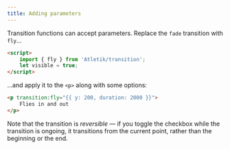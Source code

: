 ```yaml
---
title: Adding parameters
---
```


Transition functions can accept parameters. Replace the `fade` transition with `fly`...

```html
<script>
	import { fly } from 'Atletik/transition';
	let visible = true;
</script>
```

...and apply it to the `<p>` along with some options:

```html
<p transition:fly="{{ y: 200, duration: 2000 }}">
	Flies in and out
</p>
```

Note that the transition is *reversible* — if you toggle the checkbox while the transition is ongoing, it transitions from the current point, rather than the beginning or the end.